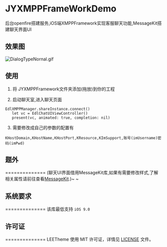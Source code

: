 # JYXMPPFrameWorkDemo
后台openfire搭建服务,iOS端XMPPFramework实现客服聊天功能,MessageKit搭建聊天界面UI

## 效果图
![DialogTypeNornal.gif](https://upload-images.jianshu.io/upload_images/9163368-ca5125e911b98558.gif?imageMogr2/auto-orient/strip)

## 使用
1. 将 JYXMPPFramework文件夹添加(拖放)到你的工程

2. 启动聊天室,进入聊天页面
````
EdlXMPPManager.shareInstance.connect()
   let vc = EdlChatUIViewController()
   present(vc, animated: true, completion: nil)
````
   
3. 需要修改成自己的参数的配置有
````
KHostDomain,KHostName,KHostPort,KResource,KImSupport,账号(imUsername)密码(imPwd)
````

## 题外
==============
(聊天UI界面借用MessageKit库,如果有需要修改样式,了解相关属性请前往查看[MessageKit](https://github.com/MessageKit/MessageKit).)~ ~

## 系统要求
==============
该库最低支持 `iOS 9.0`

## 许可证
==============
LEETheme 使用 MIT 许可证，详情见 [LICENSE](LICENSE) 文件。

